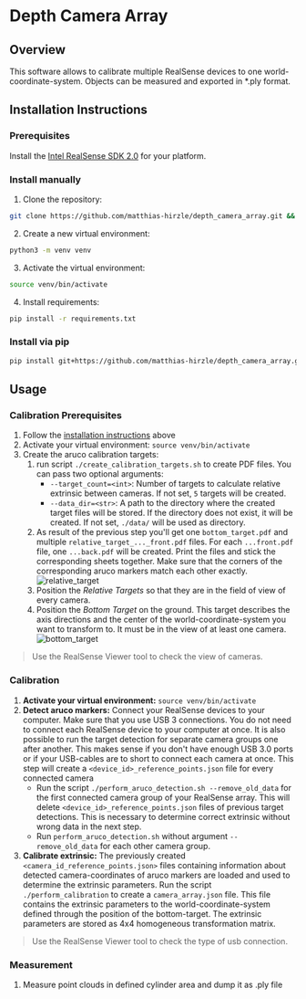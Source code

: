 # Depth Camera Array
## Overview
This software allows to calibrate multiple RealSense devices to one world-coordinate-system. Objects can be measured and 
exported in *.ply format.

## Installation Instructions
### Prerequisites
Install the [Intel RealSense SDK 2.0](https://www.intelrealsense.com/developers/) for your platform.

### Install manually
1. Clone the repository:
```bash
git clone https://github.com/matthias-hirzle/depth_camera_array.git && cd depth_camera_array
```
2. Create a new virtual environment:
```bash
python3 -m venv venv
```
3. Activate the virtual environment:
```bash
source venv/bin/activate
```
4. Install requirements:
```bash
pip install -r requirements.txt
```

### Install via pip
```bash
pip install git+https://github.com/matthias-hirzle/depth_camera_array.git@master#egg=depth_camera_array
```

## Usage
### Calibration Prerequisites
1. Follow the [installation instructions](#installation-instructions) above
1. Activate your virtual environment: `source venv/bin/activate`
1. Create the aruco calibration targets:
    1. run script `./create_calibration_targets.sh` to create PDF files. You can pass two optional arguments: 
        - `--target_count=<int>`: Number of targets to calculate relative extrinsic between cameras. 
        If not set, `5` targets will be created.
        - `--data_dir=<str>`: A path to the directory where the created target files will be stored. If the directory 
        does not exist, it will be created. If not set, `./data/` will be used as directory.
    1. As result of the previous step you'll get one `bottom_target.pdf` and multiple 
    `relative_target_..._front.pdf` files. For each `...front.pdf` file, one `...back.pdf` will be created. 
    Print the files and stick the corresponding sheets together. Make sure that the corners of the corresponding aruco 
    markers match each other exactly.
    ![relative_target](https://user-images.githubusercontent.com/44577643/75158326-292e0400-5716-11ea-9479-fc4c3a662982.png)
    1. Position the _Relative Targets_ so that they are in the field of view of every camera.
    1. Position the _Bottom Target_ on the ground. This target describes the axis directions and the center of the 
    world-coordinate-system you want to transform to. It must be in the view of at least one camera.
    ![bottom_target](https://user-images.githubusercontent.com/44577643/75158186-e2d8a500-5715-11ea-8d8b-ccb845796f17.png)
> Use the RealSense Viewer tool to check the view of cameras.    

### Calibration
1. **Activate your virtual environment:** `source venv/bin/activate`
1. **Detect aruco markers:**
Connect your RealSense devices to your computer. Make sure that you use USB 3 connections. You do not need to connect 
each RealSense device to your computer at once. It is also possible to run the target detection for separate camera 
groups one after another. This makes sense if you don't have enough USB 3.0 ports or if your USB-cables are to short to 
connect each camera at once. This step will create a `<device_id>_reference_points.json` file for every connected camera 
    - Run the script `./perform_aruco_detection.sh --remove_old_data` for the first connected camera group of your 
    RealSense array. This will delete `<device_id>_reference_points.json` files of previous target detections. This is 
    necessary to determine correct extrinsic without wrong data in the next step.
    - Run `perform_aruco_detection.sh` without argument `--remove_old_data` for each other camera group. 
1. **Calibrate extrinsic:**
The previously created `<camera_id_reference_points.json>` files containing information about detected 
camera-coordinates of aruco markers are loaded and used to determine the extrinsic parameters. 
Run the script `./perform_calibration` to create a `camera_array.json` file. This file contains the extrinsic 
parameters to the world-coordinate-system defined through the position of the bottom-target. The extrinsic 
parameters are stored as 4x4 homogeneous transformation matrix. 

> Use the RealSense Viewer tool to check the type of usb connection.
### Measurement
1. Measure point clouds in defined cylinder area and dump it as .ply file